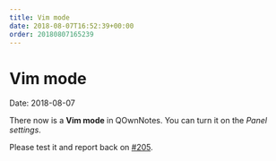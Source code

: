 ```yaml
---
title: Vim mode
date: 2018-08-07T16:52:39+00:00
order: 20180807165239
---
```


# Vim mode

<v-subheader class="blog">Date: 2018-08-07</v-subheader>

There now is a **Vim mode** in QOwnNotes. You can turn it on the _Panel settings_.

Please test it and report back on [\#205](https://github.com/pbek/QOwnNotes/issues/205).
